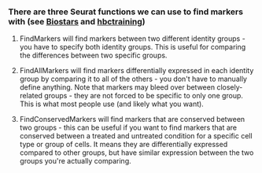 ### There are three Seurat functions we can use to find markers with (see [Biostars](https://www.biostars.org/p/409790/) and [hbctraining](https://hbctraining.github.io/scRNA-seq/lessons/sc_exercises_integ_marker_identification.html))

1. FindMarkers will find markers between two different identity groups - you have to specify both identity groups. This is useful for comparing the differences between two specific groups.

2. FindAllMarkers will find markers differentially expressed in each identity group by comparing it to all of the others - you don't have to manually define anything. Note that markers may bleed over between closely-related groups - they are not forced to be specific to only one group. This is what most people use (and likely what you want).

3. FindConservedMarkers will find markers that are conserved between two groups - this can be useful if you want to find markers that are conserved between a treated and untreated condition for a specific cell type or group of cells. It means they are differentially expressed compared to other groups, but have similar expression between the two groups you're actually comparing.
